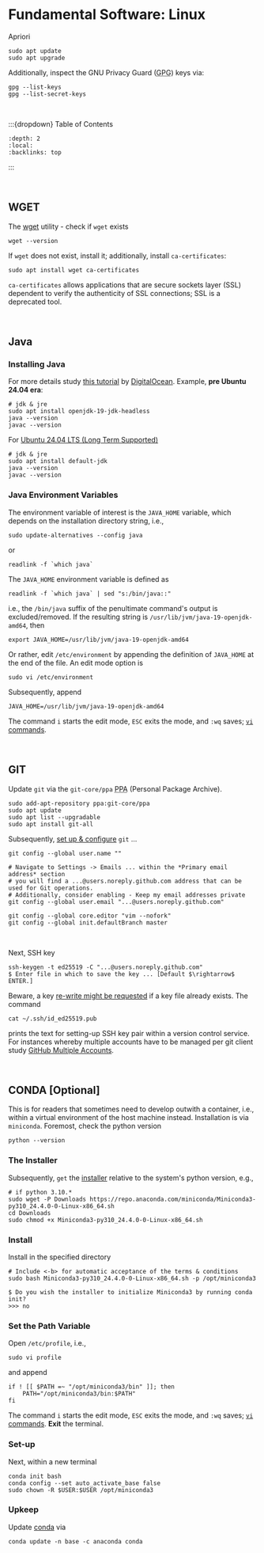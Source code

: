 
# Fundamental Software: Linux

Apriori

```shell
sudo apt update
sudo apt upgrade
```

Additionally, inspect the GNU Privacy Guard (<abbr title="GNU Privacy Guard">GPG</abbr>) keys via:

```shell
gpg --list-keys
gpg --list-secret-keys
```

<br>

:::{dropdown} Table of Contents
```{contents}
:depth: 2
:local:
:backlinks: top
```
:::

<br>

## WGET

The <a href="https://www.gnu.org/software/wget/manual/wget.html" target="_blank">wget</a> utility - check if `wget` exists

```shell
wget --version
```

If `wget` does not exist, install it; additionally, install `ca-certificates`:

```shell
sudo apt install wget ca-certificates
```

`ca-certificates` allows applications that are secure sockets layer (SSL) dependent to verify the authenticity of SSL connections; SSL is a deprecated tool.

<br>

## Java

### Installing Java

For more details study [this tutorial](https://www.digitalocean.com/community/tutorials/how-to-install-java-with-apt-on-ubuntu-22-04) by [DigitalOcean](https://www.digitalocean.com/about).  Example, **pre Ubuntu 24.04 era**:

```shell
# jdk & jre
sudo apt install openjdk-19-jdk-headless
java --version
javac --version
```

For <a href="https://linuxiac.com/how-to-install-java-on-ubuntu-24-04-lts/" target='_blank'>Ubuntu 24.04 LTS (Long Term Supported)</a>

```shell
# jdk & jre
sudo apt install default-jdk
java --version
javac --version
```

### Java Environment Variables

The environment variable of interest is the `JAVA_HOME` variable, which depends on the installation directory string, i.e.,

```shell
sudo update-alternatives --config java
```
or

```shell
readlink -f `which java`
```

The `JAVA_HOME` environment variable is defined as

```shell
readlink -f `which java` | sed "s:/bin/java::"
```

i.e., the `/bin/java` suffix of the penultimate command's output is excluded/removed. If the resulting string is `/usr/lib/jvm/java-19-openjdk-amd64`, then

```shell
export JAVA_HOME=/usr/lib/jvm/java-19-openjdk-amd64
```

Or rather, edit `/etc/environment` by appending the definition of `JAVA_HOME` at the end of the file.  An edit mode option is

```shell
sudo vi /etc/environment
```

Subsequently, append

```shell
JAVA_HOME=/usr/lib/jvm/java-19-openjdk-amd64
```

The command `i` starts the edit mode, `ESC` exits the mode, and `:wq` saves; [`vi` commands](https://www.cs.colostate.edu/helpdocs/vi.html).

<br>

## GIT

Update `git` via the `git-core/ppa` <abbr title="Personal Package Archive">PPA</abbr> (Personal Package Archive).

```shell
sudo add-apt-repository ppa:git-core/ppa
sudo apt update
sudo apt list --upgradable
sudo apt install git-all
```

Subsequently, [set up & configure](https://git-scm.com/book/en/v2/Appendix-C%3A-Git-Commands-Setup-and-Config) `git` ...

```shell
git config --global user.name ""

# Navigate to Settings -> Emails ... within the *Primary email address* section 
# you will find a ...@users.noreply.github.com address that can be used for Git operations.
# Additionally, consider enabling - Keep my email addresses private 
git config --global user.email "...@users.noreply.github.com"

git config --global core.editor "vim --nofork"
git config --global init.defaultBranch master
```

<br>

Next, SSH key

```shell
ssh-keygen -t ed25519 -C "...@users.noreply.github.com"
$ Enter file in which to save the key ... [Default $\rightarrow$ ENTER.]
```

Beware, a key [re-write might be requested](https://docs.github.com/en/authentication/connecting-to-github-with-ssh/generating-a-new-ssh-key-and-adding-it-to-the-ssh-agent#:~:text=When%20you%27re%20prompted) if a key file already exists.  The command

```shell
cat ~/.ssh/id_ed25519.pub
```

prints the text for setting-up SSH key pair within a version control service.  For instances whereby multiple accounts have to be managed per git client study [GitHub Multiple Accounts](https://docs.github.com/en/account-and-profile/setting-up-and-managing-your-personal-account-on-github/managing-your-personal-account/managing-multiple-accounts).

<br>

## CONDA [Optional]

This is for readers that sometimes need to develop outwith a container, i.e., within a virtual environment of the host machine instead.  Installation is via `miniconda`.  Foremost, check the python version

```shell
python --version
```

### The Installer

Subsequently, `get` the [installer](https://docs.conda.io/en/latest/miniconda.html#linux-installers) relative to the system's python version, e.g.,

```shell
# if python 3.10.*
sudo wget -P Downloads https://repo.anaconda.com/miniconda/Miniconda3-py310_24.4.0-0-Linux-x86_64.sh
cd Downloads
sudo chmod +x Miniconda3-py310_24.4.0-0-Linux-x86_64.sh
```

### Install

Install in the specified directory

```shell
# Include <-b> for automatic acceptance of the terms & conditions
sudo bash Miniconda3-py310_24.4.0-0-Linux-x86_64.sh -p /opt/miniconda3

$ Do you wish the installer to initialize Miniconda3 by running conda init?
>>> no
```

### Set the Path Variable

Open `/etc/profile`, i.e.,

```shell
sudo vi profile
```

and append

```shell
if ! [[ $PATH =~ "/opt/miniconda3/bin" ]]; then
	PATH="/opt/miniconda3/bin:$PATH"
fi
```

The command `i` starts the edit mode, `ESC` exits the mode, and `:wq` saves; [`vi` commands](https://www.cs.colostate.edu/helpdocs/vi.html).  **Exit** the terminal.

### Set-up

Next, within a new terminal

```shell
conda init bash
conda config --set auto_activate_base false
sudo chown -R $USER:$USER /opt/miniconda3
```

### Upkeep

Update [conda](https://docs.conda.io/projects/conda/en/4.14.x/index.html) via

```shell
conda update -n base -c anaconda conda
```

<br>
<br>

<br>
<br>

<br>
<br>

<br>
<br>
